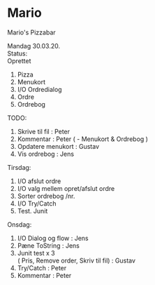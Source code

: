 # Mario
Mario's Pizzabar

Mandag 30.03.20.  
Status:  
Oprettet   
1. Pizza
2. Menukort
3. I/O Ordredialog
4. Ordre
5. Ordrebog

TODO:  
1. Skrive til fil : Peter
2. Kommentar : Peter ( - Menukort & Ordrebog )
3. Opdatere menukort : Gustav
4. Vis ordrebog : Jens

Tirsdag:  
1. I/O afslut ordre
2. I/O valg mellem opret/afslut ordre
3. Sorter ordrebog /nr.
4. I/O Try/Catch
5. Test. Junit

Onsdag:  
1. I/O Dialog og flow : Jens  
2. Pæne ToString : Jens  
3. Junit test x 3   
( Pris, Remove order, Skriv til fil) : Gustav
4. Try/Catch : Peter
5. Kommentar : Peter


